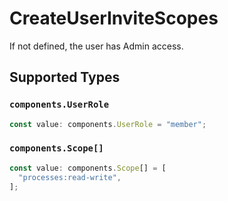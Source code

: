 # CreateUserInviteScopes

If not defined, the user has Admin access.


## Supported Types

### `components.UserRole`

```typescript
const value: components.UserRole = "member";
```

### `components.Scope[]`

```typescript
const value: components.Scope[] = [
  "processes:read-write",
];
```

